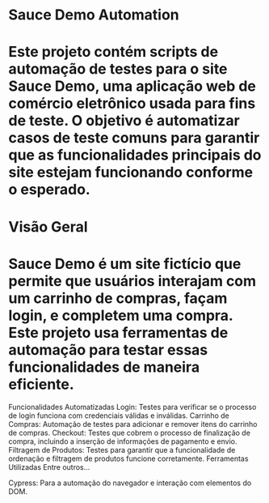 # Sauce Demo Automation
# Este projeto contém scripts de automação de testes para o site Sauce Demo, uma aplicação web de comércio eletrônico usada para fins de teste. O objetivo é automatizar casos de teste comuns para garantir que as funcionalidades principais do site estejam funcionando conforme o esperado.

# Visão Geral
# Sauce Demo é um site fictício que permite que usuários interajam com um carrinho de compras, façam login, e completem uma compra. Este projeto usa ferramentas de automação para testar essas funcionalidades de maneira eficiente.

Funcionalidades Automatizadas
Login: Testes para verificar se o processo de login funciona com credenciais válidas e inválidas.
Carrinho de Compras: Automação de testes para adicionar e remover itens do carrinho de compras.
Checkout: Testes que cobrem o processo de finalização de compra, incluindo a inserção de informações de pagamento e envio.
Filtragem de Produtos: Testes para garantir que a funcionalidade de ordenação e filtragem de produtos funcione corretamente.
Ferramentas Utilizadas
Entre outros...

Cypress: Para a automação do navegador e interação com elementos do DOM.
